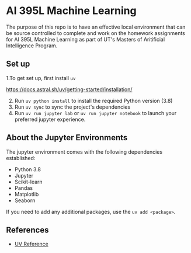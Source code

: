 # AI 395L Machine Learning

The purpose of this repo is to have an effective local environment that can be source controlled to complete and work on the homework assignments for AI 395L Machine Learning as part of UT's Masters of Aritificial Intelligence Program.

## Set up

1.To get set up, first install `uv`

<https://docs.astral.sh/uv/getting-started/installation/>

2. Run `uv python install` to install the required Python version (3.8)
3. Run `uv sync` to sync the project's dependencies
4. Run `uv run jupyter lab` or `uv run jupyter notebook` to launch your preferred jupyter experience.


## About the Jupyter Environments

The jupyter environment comes with the following dependencies established:

- Python 3.8
- Jupyter
- Scikit-learn
- Pandas
- Matplotlib
- Seaborn

If you need to add any additional packages, use the `uv add <package>`.

## References

- [UV Reference](https://docs.astral.sh/uv/getting-started/features/#python-versions)